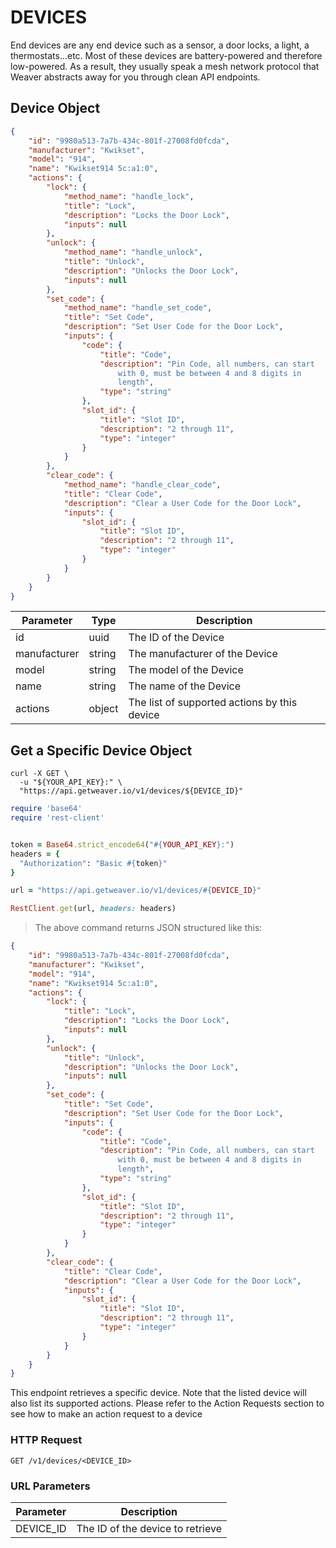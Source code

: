 # DEVICES

End devices are any end device such as a sensor, a door locks, a light, a thermostats...etc. Most of these devices are battery-powered and therefore low-powered. As a result, they usually speak a mesh network protocol that Weaver abstracts away for you through clean API endpoints.


## Device Object


```json
{
    "id": "9980a513-7a7b-434c-801f-27008fd0fcda",
    "manufacturer": "Kwikset",
    "model": "914",
    "name": "Kwikset914 5c:a1:0",
    "actions": {
        "lock": {
            "method_name": "handle_lock",
            "title": "Lock",
            "description": "Locks the Door Lock",
            "inputs": null
        },
        "unlock": {
            "method_name": "handle_unlock",
            "title": "Unlock",
            "description": "Unlocks the Door Lock",
            "inputs": null
        },
        "set_code": {
            "method_name": "handle_set_code",
            "title": "Set Code",
            "description": "Set User Code for the Door Lock",
            "inputs": {
                "code": {
                    "title": "Code",
                    "description": "Pin Code, all numbers, can start
                        with 0, must be between 4 and 8 digits in
                        length",
                    "type": "string"
                },
                "slot_id": {
                    "title": "Slot ID",
                    "description": "2 through 11",
                    "type": "integer"
                }
            }
        },
        "clear_code": {
            "method_name": "handle_clear_code",
            "title": "Clear Code",
            "description": "Clear a User Code for the Door Lock",
            "inputs": {
                "slot_id": {
                    "title": "Slot ID",
                    "description": "2 through 11",
                    "type": "integer"
                }
            }
        }
    }
}
```

Parameter | Type | Description
--------- | ---- | -----------
id | uuid | The ID of the Device
manufacturer | string | The manufacturer of the Device
model | string | The model of the Device
name | string | The name of the Device
actions | object | The list of supported actions by this device

## Get a Specific Device Object

```shell
curl -X GET \
  -u "${YOUR_API_KEY}:" \
  "https://api.getweaver.io/v1/devices/${DEVICE_ID}"
```

```ruby
require 'base64'
require 'rest-client'


token = Base64.strict_encode64("#{YOUR_API_KEY}:")
headers = {
  "Authorization": "Basic #{token}"
}

url = "https://api.getweaver.io/v1/devices/#{DEVICE_ID}"

RestClient.get(url, headers: headers)
```

> The above command returns JSON structured like this:

```json
{
    "id": "9980a513-7a7b-434c-801f-27008fd0fcda",
    "manufacturer": "Kwikset",
    "model": "914",
    "name": "Kwikset914 5c:a1:0",
    "actions": {
        "lock": {
            "title": "Lock",
            "description": "Locks the Door Lock",
            "inputs": null
        },
        "unlock": {
            "title": "Unlock",
            "description": "Unlocks the Door Lock",
            "inputs": null
        },
        "set_code": {
            "title": "Set Code",
            "description": "Set User Code for the Door Lock",
            "inputs": {
                "code": {
                    "title": "Code",
                    "description": "Pin Code, all numbers, can start
                        with 0, must be between 4 and 8 digits in
                        length",
                    "type": "string"
                },
                "slot_id": {
                    "title": "Slot ID",
                    "description": "2 through 11",
                    "type": "integer"
                }
            }
        },
        "clear_code": {
            "title": "Clear Code",
            "description": "Clear a User Code for the Door Lock",
            "inputs": {
                "slot_id": {
                    "title": "Slot ID",
                    "description": "2 through 11",
                    "type": "integer"
                }
            }
        }
    }
}
```

This endpoint retrieves a specific device. Note that the listed device will also list its supported actions. Please refer to the Action Requests section to see how to make an action request to a device

### HTTP Request

`GET /v1/devices/<DEVICE_ID>`

### URL Parameters

Parameter | Description
--------- | -----------
DEVICE_ID | The ID of the device to retrieve
